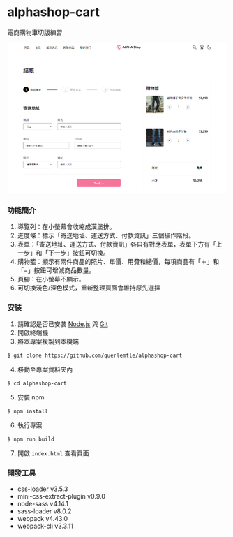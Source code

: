 # alphashop-cart
電商購物車切版練習

![preview](images/preview.png)

### 功能簡介
1. 導覽列：在小螢幕會收縮成漢堡排。
2. 進度條：標示「寄送地址、運送方式、付款資訊」三個操作階段。
3. 表單：「寄送地址、運送方式、付款資訊」各自有對應表單，表單下方有「上一步」和「下一步」按鈕可切換。
4. 購物籃：顯示有兩件商品的照片、單價、用費和總價，每項商品有「＋」和「−」按鈕可增減商品數量。
5. 頁腳：在小螢幕不顯示。
6. 可切換淺色/深色模式，重新整理頁面會維持原先選擇
### 安裝
1. 請確認是否已安裝 [Node.js](https://nodejs.org/en/) 與 [Git](https://git-scm.com/)
2. 開啟終端機
3. 將本專案複製到本機端
```
$ git clone https://github.com/querlemtle/alphashop-cart
```
4. 移動至專案資料夾內
```
$ cd alphashop-cart
```
5. 安裝 npm 
```
$ npm install
```
6. 執行專案
```
$ npm run build
```
7. 開啟 `index.html` 查看頁面

### 開發工具
* css-loader v3.5.3
* mini-css-extract-plugin v0.9.0
* node-sass v4.14.1
* sass-loader v8.0.2
* webpack v4.43.0
* webpack-cli v3.3.11

